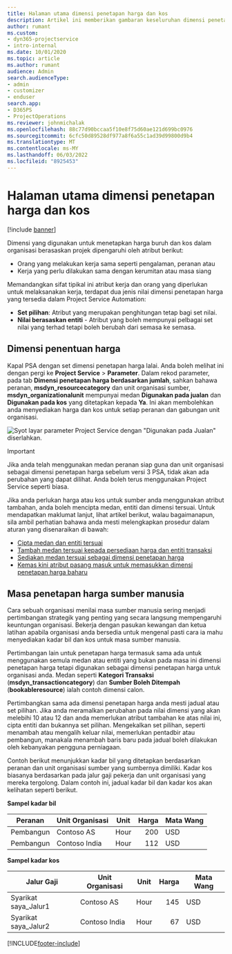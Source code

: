```yaml
---
title: Halaman utama dimensi penetapan harga dan kos
description: Artikel ini memberikan gambaran keseluruhan dimensi penetapan harga.
author: rumant
ms.custom:
- dyn365-projectservice
- intro-internal
ms.date: 10/01/2020
ms.topic: article
ms.author: rumant
audience: Admin
search.audienceType:
- admin
- customizer
- enduser
search.app:
- D365PS
- ProjectOperations
ms.reviewer: johnmichalak
ms.openlocfilehash: 88c77d90bccaa5f10e8f75d60ae121d699bc0976
ms.sourcegitcommit: 6cfc50d89528df977a8f6a55c1ad39d99800d9b4
ms.translationtype: MT
ms.contentlocale: ms-MY
ms.lasthandoff: 06/03/2022
ms.locfileid: "8925453"
---
```

# <a name="pricing-and-costing-dimensions-home-page"></a>Halaman utama dimensi penetapan harga dan kos

[!include [banner](../includes/psa-now-project-operations.md)]

Dimensi yang digunakan untuk menetapkan harga buruh dan kos dalam organisasi berasaskan projek dipengaruhi oleh atribut berikut:

- Orang yang melakukan kerja sama seperti pengalaman, peranan atau
- Kerja yang perlu dilakukan sama dengan kerumitan atau masa siang

Memandangkan sifat tipikal ini atribut kerja dan orang yang diperlukan untuk melaksanakan kerja, terdapat dua jenis nilai dimensi penetapan harga yang tersedia dalam Project Service Automation: 

- **Set pilihan**: Atribut yang merupakan penghitungan tetap bagi set nilai.
- **Nilai berasaskan entiti** - Atribut yang boleh mempunyai pelbagai set nilai yang terhad tetapi boleh berubah dari semasa ke semasa.

## <a name="pricing-dimensions"></a>Dimensi penentuan harga

Kapal PSA dengan set dimensi penetapan harga lalai. Anda boleh melihat ini dengan pergi ke **Project Service** > **Parameter**. Dalam rekod parameter, pada tab **Dimensi penetapan harga berdasarkan jumlah**, sahkan bahawa peranan, **msdyn_resourcecategory** dan unit organisasi sumber, **msdyn_organizationalunit** mempunyai medan **Digunakan pada jualan** dan **Digunakan pada kos** yang ditetapkan kepada **Ya**. Ini akan membolehkan anda menyediakan harga dan kos untuk setiap peranan dan gabungan unit organisasi.

![Syot layar parameter Project Service dengan "Digunakan pada Jualan" diserlahkan.](media/PS-OOB-parameters.png)

> [!IMPORTANT]
> Jika anda telah menggunakan medan peranan siap guna dan unit organisasi sebagai dimensi penetapan harga sebelum versi 3 PSA, tidak akan ada perubahan yang dapat dilihat. Anda boleh terus menggunakan Project Service seperti biasa. 

Jika anda perlukan harga atau kos untuk sumber anda menggunakan atribut tambahan, anda boleh mencipta medan, entiti dan dimensi tersuai. Untuk mendapatkan maklumat lanjut, lihat artikel berikut, walau bagaimanapun, sila ambil perhatian bahawa anda mesti melengkapkan prosedur dalam aturan yang disenaraikan di bawah:

- [Cipta medan dan entiti tersuai](create-custom-fields-entities.md)
- [Tambah medan tersuai kepada persediaan harga dan entiti transaksi](field-references.md)
- [Sediakan medan tersuai sebagai dimensi penetapan harga ](set-up-pricing-dimensions.md)
- [Kemas kini atribut pasang masuk untuk memasukkan dimensi penetapan harga baharu](update-plug-in-attributes.md)

## <a name="pricing-human-resource-time"></a>Masa penetapan harga sumber manusia
Cara sebuah organisasi menilai masa sumber manusia sering menjadi pertimbangan strategik yang penting yang secara langsung mempengaruhi keuntungan organisasi. Bekerja dengan pasukan kewangan dan ketua latihan apabila organisasi anda bersedia untuk mengenal pasti cara ia mahu menyediakan kadar bil dan kos untuk masa sumber manusia.

Pertimbangan lain untuk penetapan harga termasuk sama ada untuk menggunakan semula medan atau entiti yang bukan pada masa ini dimensi penetapan harga tetapi digunakan sebagai dimensi penetapan harga untuk organisasi anda. Medan seperti **Kategori Transaksi** (**msdyn_transactioncategory**) dan **Sumber Boleh Ditempah** (**bookableresource**) ialah contoh dimensi calon. 

Pertimbangkan sama ada dimensi penetapan harga anda mesti jadual atau set pilihan. Jika anda meramalkan perubahan pada nilai dimensi yang akan melebihi 10 atau 12 dan anda memerlukan atribut tambahan ke atas nilai ini, cipta entiti dan bukannya set pilihan. Mengekalkan set pilihan, seperti menambah atau mengalih keluar nilai, memerlukan pentadbir atau pembangun, manakala menambah baris baru pada jadual boleh dilakukan oleh kebanyakan pengguna perniagaan.

Contoh berikut menunjukkan kadar bil yang ditetapkan berdasarkan peranan dan unit organisasi sumber yang sumbernya dimiliki. Kadar kos biasanya berdasarkan pada jalur gaji pekerja dan unit organisasi yang mereka tergolong. Dalam contoh ini, jadual kadar bil dan kadar kos akan kelihatan seperti berikut.

**Sampel kadar bil**

| Peranan        | Unit Organisasi    |Unit      |Harga      |Mata Wang  |
| ------------|-------------|----------|----------:|----------|
| Pembangun   | Contoso AS  |Hour | 200|USD     |
| Pembangun   | Contoso India |Hour|   112|USD     |


**Sampel kadar kos**

| Jalur Gaji     | Unit Organisasi    |Unit      |Harga      |Mata Wang  |
| ----------------|-------------|----------|----------:|----------|
| Syarikat saya_Jalur1 | Contoso AS  |Hour | 145|USD     |
| Syarikat saya_Jalur2 | Contoso India |Hour|   67|USD     |


[!INCLUDE[footer-include](../includes/footer-banner.md)]
